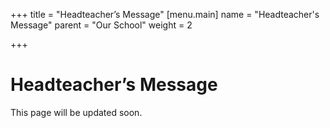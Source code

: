 +++
title = "Headteacher’s Message"
[menu.main]
name = "Headteacher's Message"
parent = "Our School"
weight = 2

+++
# Headteacher’s Message

This page will be updated soon.